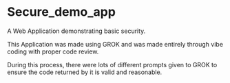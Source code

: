 # Secure_demo_app
A Web Application demonstrating basic security.

This Application was made using GROK and was made entirely through vibe coding with proper code review.

During this process, there were lots of different prompts given to GROK to ensure the code returned by it is valid and reasonable.
